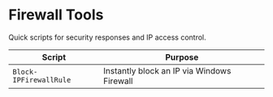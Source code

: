 # Firewall Tools

Quick scripts for security responses and IP access control.

| Script                 | Purpose                                 |
|-----------------------|-----------------------------------------|
| `Block-IPFirewallRule`| Instantly block an IP via Windows Firewall |